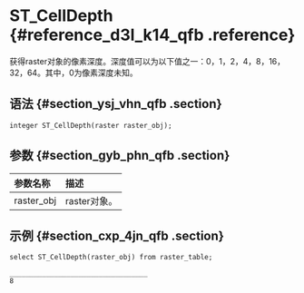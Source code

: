 # ST\_CellDepth {#reference_d3l_k14_qfb .reference}

获得raster对象的像素深度。深度值可以为以下值之一：0，1，2，4，8，16，32，64。其中，0为像素深度未知。

## 语法 {#section_ysj_vhn_qfb .section}

```
integer ST_CellDepth(raster raster_obj);
```

## 参数 {#section_gyb_phn_qfb .section}

|参数名称|描述|
|:---|:-|
|raster\_obj|raster对象。|

## 示例 {#section_cxp_4jn_qfb .section}

```
select ST_CellDepth(raster_obj) from raster_table;

__________________________________
8
```


